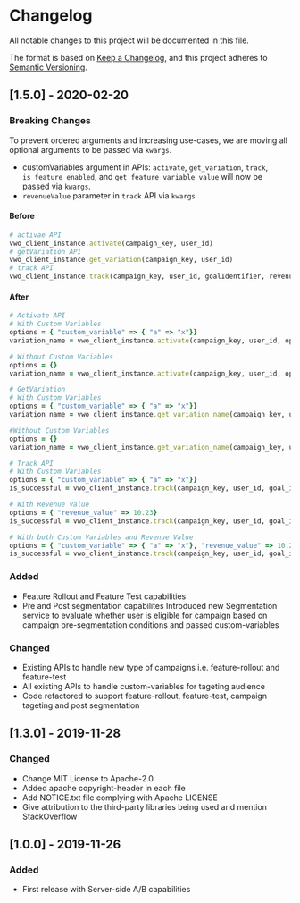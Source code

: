 # Changelog
All notable changes to this project will be documented in this file.

The format is based on [Keep a Changelog](https://keepachangelog.com/en/1.0.0/),
and this project adheres to [Semantic Versioning](https://semver.org/spec/v2.0.0.html).

## [1.5.0] - 2020-02-20
### Breaking Changes
To prevent ordered arguments and increasing use-cases, we are moving all optional arguments to be passed via `kwargs`.

- customVariables argument in APIs: `activate`, `get_variation`, `track`, `is_feature_enabled`, and `get_feature_variable_value` will now be passed via `kwargs`.
- `revenueValue` parameter in `track` API via `kwargs`

#### Before
```ruby
# activae API
vwo_client_instance.activate(campaign_key, user_id)
# getVariation API
vwo_client_instance.get_variation(campaign_key, user_id)
# track API
vwo_client_instance.track(campaign_key, user_id, goalIdentifier, revenueValue)
```
#### After
```ruby
# Activate API
# With Custom Variables
options = { "custom_variable" => { "a" => "x"}}
variation_name = vwo_client_instance.activate(campaign_key, user_id, options)

# Without Custom Variables
options = {}
variation_name = vwo_client_instance.activate(campaign_key, user_id, options)

# GetVariation
# With Custom Variables
options = { "custom_variable" => { "a" => "x"}}
variation_name = vwo_client_instance.get_variation_name(campaign_key, user_id, options)

#Without Custom Variables
options = {}
variation_name = vwo_client_instance.get_variation_name(campaign_key, user_id, options)

# Track API
# With Custom Variables
options = { "custom_variable" => { "a" => "x"}}
is_successful = vwo_client_instance.track(campaign_key, user_id, goal_identifier, options)

# With Revenue Value
options = { "revenue_value" => 10.23}
is_successful = vwo_client_instance.track(campaign_key, user_id, goal_identifier, options)

# With both Custom Variables and Revenue Value
options = { "custom_variable" => { "a" => "x"}, "revenue_value" => 10.23}
is_successful = vwo_client_instance.track(campaign_key, user_id, goal_identifier, options)
```
### Added
- Feature Rollout and Feature Test capabilities
- Pre and Post segmentation capabilites
  Introduced new Segmentation service to evaluate whether user is eligible for campaign based on campaign pre-segmentation conditions and passed custom-variables
### Changed
- Existing APIs to handle new type of campaigns i.e. feature-rollout and feature-test
- All existing APIs to handle custom-variables for tageting audience
- Code refactored to support feature-rollout, feature-test, campaign tageting and post segmentation

## [1.3.0] - 2019-11-28
### Changed
- Change MIT License to Apache-2.0
- Added apache copyright-header in each file
- Add NOTICE.txt file complying with Apache LICENSE
- Give attribution to the third-party libraries being used and mention StackOverflow

## [1.0.0] - 2019-11-26
### Added
- First release with Server-side A/B capabilities
